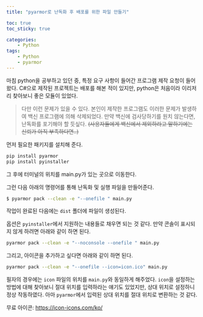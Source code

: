 ```yaml
---
title: "pyarmor로 난독화 후 배포를 위한 파일 만들기"

toc: true
toc_sticky: true

categories:
    - Python
tags:
    - Python
    - pyarmor
---
```


마침 python을 공부하고 있던 중, 특정 요구 사항이 들어간 프로그램 제작 요청이 들어왔다. C#으로 제작된 프로젝트는 배포를 해본 적이 있지만, python은 처음이라 이리저리 찾아보니 좋은 모듈이 있었다.

> 다만 이런 문제가 있을 수 있다. 본인이 제작한 프로그램도 이러한 문제가 발생하여 백신 프로그램에 의해 삭제되었다.
만약 백신에 검사당하기를 원치 않는다면, 난독화를 포기해야 할 듯싶다. ~~(사용자들에게 백신에서 제외하라고 말하기에는 신뢰가 아직 부족하다면..)~~


먼저 필요한 패키지를 설치해 준다.
```bash
pip install pyarmor
pip install pyinstaller
```

그 후에 터미널의 위치를 main.py가 있는 곳으로 이동한다.

그런 다음 아래의 명령어를 통해 난독화 및 실행 파일을 만들어준다.

```bash
$ pyarmor pack --clean -e "--onefile " main.py
```

작업이 완료된 다음에는 `dist` 폴더에 파일이 생성된다.

옵션은 `pyinstaller`에서 지원하는 내용들로 채우면 되는 것 같다.
만약 콘솔이 표시되지 않게 하려면 아래와 같이 하면 된다. 

```bash
pyarmor pack --clean -e "--noconsole --onefile " main.py
```

그리고, 아이콘을 추가하고 싶다면 아래와 같이 하면 된다.

```bash
pyarmor pack --clean -e "--onefile --icon=icon.ico" main.py
```
필자의 경우에는 `icon` 파일의 위치를 `main.py`와 동일하게 해주었다. `icon`을 설정하는 방법에 대해 찾아보니 절대 위치를 입력하라는 얘기도 있었지만, 상대 위치로 설정하니 정상 작동하였다. 아마 `pyarmor`에서 입력된 상대 위치를 절대 위치로 변환하는 것 같다.

무료 아이콘: https://icon-icons.com/ko/